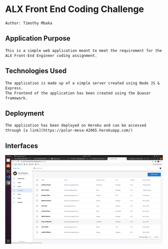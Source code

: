 # ALX Front End Coding Challenge
    Author: Timothy Mbaka

## Application Purpose
    This is a simple web application meant to meet the requirement for the ALX Front-End Engineer coding assignment.

## Technologies Used
    The application is made up of a simple server created using Node JS & Express.
    The Frontend of the application has been created using the Quasar framework.

## Deployment
    The application has been deployed on Heroku and can be accessed through [a link](https://polar-mesa-42065.herokuapp.com/)

## Interfaces
![Screenshot](/screenshots/Screenshot1.png)

